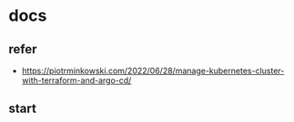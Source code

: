 # docs

## refer

- <https://piotrminkowski.com/2022/06/28/manage-kubernetes-cluster-with-terraform-and-argo-cd/>

## start

```bash

```
